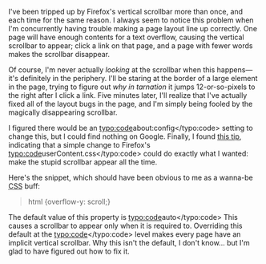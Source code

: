 I've been tripped up by Firefox's vertical scrollbar more than once, and each time for the same reason.  I always seem to notice this problem when I'm concurrently having trouble making a page layout line up correctly.  One page will have enough contents for a text overflow, causing the vertical scrollbar to appear; click a link on that page, and a page with fewer words makes the scrollbar disappear.

Of course, I'm never actually <em>looking</em> at the scrollbar when this happens&mdash;it's definitely in the periphery.  I'll be staring at the border of a large element in the page, trying to figure out <em>why in tarnation</em> it jumps 12-or-so-pixels to the right after I click a link.  Five minutes later, I'll realize that I've actually fixed all of the layout bugs in the page, and I'm simply being fooled by the magically disappearing scrollbar.

I figured there would be an <typo:code>about:config</typo:code> setting to change this, but I could find nothing on Google.  Finally, I found <a href="http://ddhr.org/2006/01/19/firefox-scroll-bar/">this tip</a>, indicating that a simple change to Firefox's <typo:code>userContent.css</typo:code> could do exactly what I wanted: make the stupid scrollbar appear all the time.

Here's the snippet, which should have been obvious to me as a wanna-be <acronym title="Cascading Style Sheets">CSS</acronym> buff:

<blockquote><typo:code>html {overflow-y: scroll;}</typo:code></blockquote>

The default value of this property is <typo:code>auto</typo:code> This causes a scrollbar to appear only when it is required to.  Overriding this default at the <typo:code><html></typo:code> level makes every page have an implicit vertical scrollbar.  Why this isn't the default, I don't know... but I'm glad to have figured out how to fix it.

